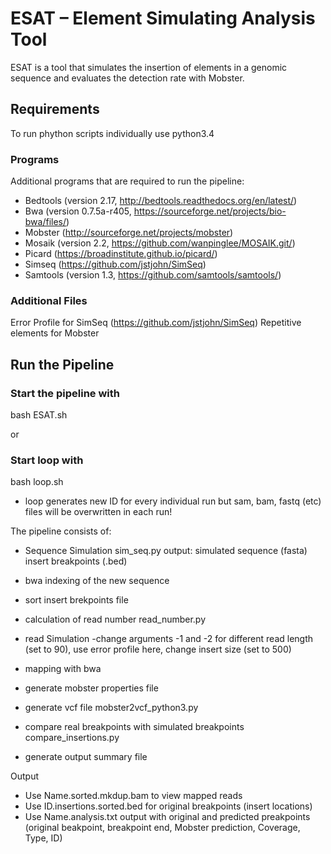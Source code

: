 # ESAT – Element Simulating Analysis Tool

ESAT is a tool that simulates the insertion of elements in a genomic sequence and evaluates the detection rate with Mobster.


## Requirements

To run phython scripts individually use python3.4

### Programs 
Additional programs that are required to run the pipeline:

* Bedtools (version 2.17, http://bedtools.readthedocs.org/en/latest/)
* Bwa (version 0.7.5a-r405, https://sourceforge.net/projects/bio-bwa/files/)
* Mobster (http://sourceforge.net/projects/mobster)
* Mosaik (version 2.2, https://github.com/wanpinglee/MOSAIK.git/)
* Picard (https://broadinstitute.github.io/picard/)
* Simseq (https://github.com/jstjohn/SimSeq)
* Samtools (version 1.3, https://github.com/samtools/samtools/)



### Additional Files

Error Profile for SimSeq (https://github.com/jstjohn/SimSeq)
Repetitive elements for Mobster


## Run the Pipeline
### Start the pipeline with

bash ESAT.sh <genomic fragment> <TE sequence> <Name for the output files> <Coverage for the read simulation> <Number of insertions> <ID>

or

### Start loop with

bash loop.sh <genomic fragment> <TE sequence> <Output name>

- loop generates new ID for every individual run but sam, bam, fastq (etc) files will be overwritten in each run!



The pipeline consists of:

- Sequence Simulation sim_seq.py
	output: simulated sequence (fasta)
	      	 insert breakpoints (.bed)



- bwa indexing of the new sequence
- sort insert brekpoints file
- calculation of read number  read_number.py

- read Simulation
	-change arguments -1 and -2 for different read length (set to 90), use error profile here, 	  	change insert size (set to 500)

- mapping with bwa
- generate mobster properties file
- generate vcf file  mobster2vcf_python3.py
- compare real breakpoints with simulated breakpoints compare_insertions.py
- generate output summary file


Output

- Use Name.sorted.mkdup.bam to view mapped reads
- Use ID.insertions.sorted.bed for original breakpoints (insert locations)
- Use Name.analysis.txt output with original and predicted preakpoints (original beakpoint, breakpoint end, Mobster prediction, Coverage, Type, ID)



















